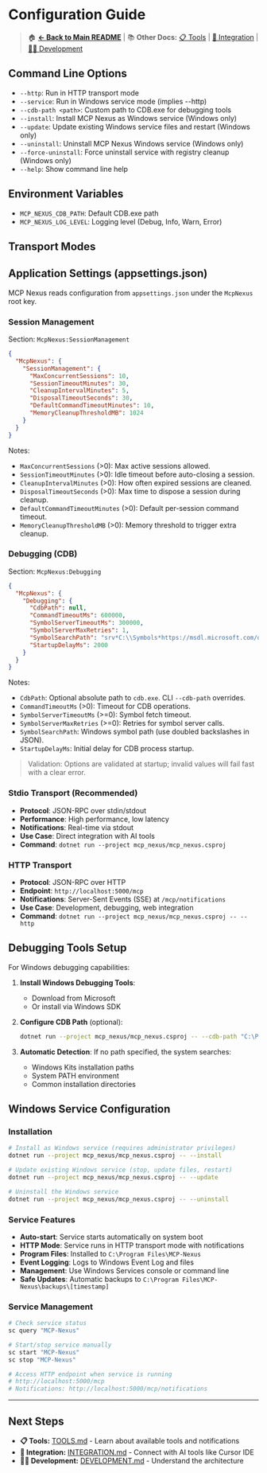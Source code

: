 # Configuration Guide

> 🏠 **[← Back to Main README](../README.md)** | 📚 **Other Docs:** [📋 Tools](TOOLS.md) | [🤖 Integration](INTEGRATION.md) | [👨‍💻 Development](DEVELOPMENT.md)

## Command Line Options

- `--http`: Run in HTTP transport mode
- `--service`: Run in Windows service mode (implies --http)
- `--cdb-path <path>`: Custom path to CDB.exe for debugging tools
- `--install`: Install MCP Nexus as Windows service (Windows only)
- `--update`: Update existing Windows service files and restart (Windows only)
- `--uninstall`: Uninstall MCP Nexus Windows service (Windows only)
- `--force-uninstall`: Force uninstall service with registry cleanup (Windows only)
- `--help`: Show command line help

## Environment Variables

- `MCP_NEXUS_CDB_PATH`: Default CDB.exe path
- `MCP_NEXUS_LOG_LEVEL`: Logging level (Debug, Info, Warn, Error)

## Transport Modes

## Application Settings (appsettings.json)

MCP Nexus reads configuration from `appsettings.json` under the `McpNexus` root key.

### Session Management

Section: `McpNexus:SessionManagement`

```json
{
  "McpNexus": {
    "SessionManagement": {
      "MaxConcurrentSessions": 10,
      "SessionTimeoutMinutes": 30,
      "CleanupIntervalMinutes": 5,
      "DisposalTimeoutSeconds": 30,
      "DefaultCommandTimeoutMinutes": 10,
      "MemoryCleanupThresholdMB": 1024
    }
  }
}
```

Notes:
- `MaxConcurrentSessions` (>0): Max active sessions allowed.
- `SessionTimeoutMinutes` (>0): Idle timeout before auto-closing a session.
- `CleanupIntervalMinutes` (>0): How often expired sessions are cleaned.
- `DisposalTimeoutSeconds` (>0): Max time to dispose a session during cleanup.
- `DefaultCommandTimeoutMinutes` (>0): Default per-session command timeout.
- `MemoryCleanupThresholdMB` (>0): Memory threshold to trigger extra cleanup.

### Debugging (CDB)

Section: `McpNexus:Debugging`

```json
{
  "McpNexus": {
    "Debugging": {
      "CdbPath": null,
      "CommandTimeoutMs": 600000,
      "SymbolServerTimeoutMs": 300000,
      "SymbolServerMaxRetries": 1,
      "SymbolSearchPath": "srv*C:\\Symbols*https://msdl.microsoft.com/download/symbols",
      "StartupDelayMs": 2000
    }
  }
}
```

Notes:
- `CdbPath`: Optional absolute path to `cdb.exe`. CLI `--cdb-path` overrides.
- `CommandTimeoutMs` (>0): Timeout for CDB operations.
- `SymbolServerTimeoutMs` (>=0): Symbol fetch timeout.
- `SymbolServerMaxRetries` (>=0): Retries for symbol server calls.
- `SymbolSearchPath`: Windows symbol path (use doubled backslashes in JSON).
- `StartupDelayMs`: Initial delay for CDB process startup.

> Validation: Options are validated at startup; invalid values will fail fast with a clear error.

### Stdio Transport (Recommended)
- **Protocol**: JSON-RPC over stdin/stdout
- **Performance**: High performance, low latency
- **Notifications**: Real-time via stdout
- **Use Case**: Direct integration with AI tools
- **Command**: `dotnet run --project mcp_nexus/mcp_nexus.csproj`

### HTTP Transport
- **Protocol**: JSON-RPC over HTTP
- **Endpoint**: `http://localhost:5000/mcp`
- **Notifications**: Server-Sent Events (SSE) at `/mcp/notifications`
- **Use Case**: Development, debugging, web integration
- **Command**: `dotnet run --project mcp_nexus/mcp_nexus.csproj -- --http`

## Debugging Tools Setup

For Windows debugging capabilities:

1. **Install Windows Debugging Tools**:
   - Download from Microsoft
   - Or install via Windows SDK

2. **Configure CDB Path** (optional):
   ```bash
   dotnet run --project mcp_nexus/mcp_nexus.csproj -- --cdb-path "C:\Program Files\Windows Kits\10\Debuggers\x64\cdb.exe"
   ```

3. **Automatic Detection**: If no path specified, the system searches:
   - Windows Kits installation paths
   - System PATH environment
   - Common installation directories

## Windows Service Configuration

### Installation
```bash
# Install as Windows service (requires administrator privileges)
dotnet run --project mcp_nexus/mcp_nexus.csproj -- --install

# Update existing Windows service (stop, update files, restart)
dotnet run --project mcp_nexus/mcp_nexus.csproj -- --update

# Uninstall the Windows service
dotnet run --project mcp_nexus/mcp_nexus.csproj -- --uninstall
```

### Service Features
- **Auto-start**: Service starts automatically on system boot
- **HTTP Mode**: Service runs in HTTP transport mode with notifications
- **Program Files**: Installed to `C:\Program Files\MCP-Nexus`
- **Event Logging**: Logs to Windows Event Log and files
- **Management**: Use Windows Services console or command line
- **Safe Updates**: Automatic backups to `C:\Program Files\MCP-Nexus\backups\[timestamp]`

### Service Management
```bash
# Check service status
sc query "MCP-Nexus"

# Start/stop service manually
sc start "MCP-Nexus"
sc stop "MCP-Nexus"

# Access HTTP endpoint when service is running
# http://localhost:5000/mcp
# Notifications: http://localhost:5000/mcp/notifications
```

---

## Next Steps

- **📋 Tools:** [TOOLS.md](TOOLS.md) - Learn about available tools and notifications
- **🤖 Integration:** [INTEGRATION.md](INTEGRATION.md) - Connect with AI tools like Cursor IDE
- **👨‍💻 Development:** [DEVELOPMENT.md](DEVELOPMENT.md) - Understand the architecture
